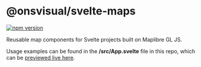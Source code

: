 # @onsvisual/svelte-maps

[![npm version](https://badge.fury.io/js/@onsvisual%2Fsvelte-maps.svg)](https://www.npmjs.com/package/@onsvisual/svelte-maps)

Reusable map components for Svelte projects built on Maplibre GL JS.

Usage examples can be found in the **/src/App.svelte** file in this repo, which can be [previewed live here](https://onsdigital.github.io/svelte-maps/).
